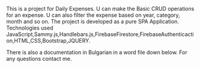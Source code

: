 This is a project for Daily Expenses.
U can make the Basic CRUD operations for an expense.
U can also filter the expense based on year, category, month and so on.
The project is developed as a pure SPA Application.
Technologies used JavaScript,Sammy.js,Handlebars.js,FirebaseFirestore,FirebaseAuthenticaction,HTML,CSS,Bootstrap,JQUERY.

There is also a documentation in Bulgarian in a word file down below.
For any questions contact me.
